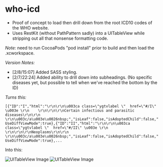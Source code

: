 who-icd
=======

- Proof of concept to load then drill down from the root ICD10 codes of the WHO website. 
- Uses RestKit (without PathPattern sadly) into a UITableView while stripping out all that nonsense formatting code.

*Note:* need to run CocoaPods "pod install" prior to build and then load the .xcworkspace.

*Version Notes:*
- [2/8/15:07] Added SASS styling.
- [2/7/22:24] Added ability to drill down into subheadings. (No specific diseases yet, but possible to tell when we've reached the bottom by the ID)

*Turns this:*

```[{"ID":"I","html":"\r\n\r\n\u003ca class=\"ygtvlabel \"  href=\"#/I\" \u003e \r\n    \r\n\r\n\r\nCertain infectious and parasitic diseases\r\n\r\n  \r\n\u003c/a\u003e\u0026nbsp;","isLeaf":false,"isAdoptedChild":false,"UseDiffViewMode":true},{"ID":"II","html":"\r\n\r\n\u003ca class=\"ygtvlabel \"  href=\"#/II\" \u003e \r\n    \r\n\r\n\r\nNeoplasms\r\n\r\n    \r\n\u003c/a\u003e\u0026nbsp;","isLeaf":false,"isAdoptedChild":false,"UseDiffViewMode":true},...```

Into this:

  ![UITableView Image](README/icdTableView2.png)
  ![UITableView Image](README/icdTableView.png)
